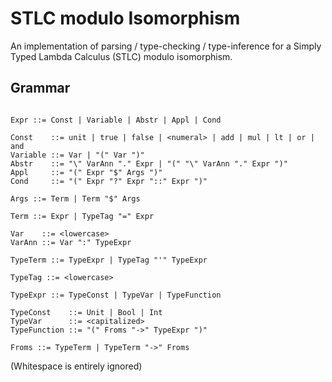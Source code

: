 # STLC modulo Isomorphism

An implementation of parsing / type-checking / type-inference for a Simply Typed Lambda Calculus (STLC) modulo isomorphism.

## Grammar

```ebnf

Expr ::= Const | Variable | Abstr | Appl | Cond

Const    ::= unit | true | false | <numeral> | add | mul | lt | or | and
Variable ::= Var | "(" Var ")"
Abstr    ::= "\" VarAnn "." Expr | "(" "\" VarAnn "." Expr ")"
Appl     ::= "(" Expr "$" Args ")"
Cond     ::= "(" Expr "?" Expr "::" Expr ")"

Args ::= Term | Term "$" Args

Term ::= Expr | TypeTag "=" Expr

Var    ::= <lowercase>
VarAnn ::= Var ":" TypeExpr

TypeTerm ::= TypeExpr | TypeTag "'" TypeExpr

TypeTag ::= <lowercase>

TypeExpr ::= TypeConst | TypeVar | TypeFunction

TypeConst    ::= Unit | Bool | Int
TypeVar      ::= <capitalized>
TypeFunction ::= "(" Froms "->" TypeExpr ")"

Froms ::= TypeTerm | TypeTerm "->" Froms
```

(Whitespace is entirely ignored)
